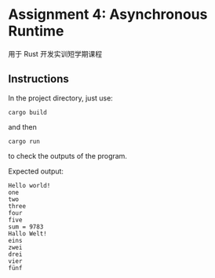 # Assignment 4: Asynchronous Runtime

用于 Rust 开发实训短学期课程

## Instructions

In the project directory, just use:

```
cargo build
```

and then

```
cargo run
```

to check the outputs of the program.

Expected output:

```
Hello world!
one
two
three
four
five
sum = 9783
Hallo Welt!
eins
zwei
drei
vier
fünf
```
